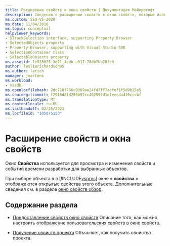```yaml
---
title: Расширение свойств и окна свойств | Документация Майкрософт
description: Сведения о расширении свойств в окно свойств, которые используются для просмотра и изменения свойств и событий времени разработки для выбранных объектов.
ms.custom: SEO-VS-2020
ms.date: 11/04/2016
ms.topic: conceptual
helpviewer_keywords:
- STrackSelection interface, supporting Property Browser
- SelectedObjects property
- Property Browser, supporting with Visual Studio SDK
- SelectionContainer class
- SelectableObjects property
ms.assetid: 1e925025-3d21-4cdb-a917-78db7bb78fe9
author: leslierichardson95
ms.author: lerich
manager: jmartens
ms.workload:
- vssdk
ms.openlocfilehash: 2dc718f766c9369ae24fd7ff7acfef1f5d9b25e5
ms.sourcegitcommit: f2916d8fd296b92cc402597d1d1eecda4f6cccbf
ms.translationtype: MT
ms.contentlocale: ru-RU
ms.lasthandoff: 03/25/2021
ms.locfileid: "105075150"
---
```

# <a name="extend-properties-and-the-property-window"></a>Расширение свойств и окна свойств
Окно **Свойства** используется для просмотра и изменения свойств и событий времени разработки для выбранных объектов.

 При выборе объекта в в [!INCLUDE[vsprvs](../code-quality/includes/vsprvs_md.md)] окне « **свойства** » отображаются открытые свойства этого объекта. Дополнительные сведения см. в разделе [окно свойств обзор](../extensibility/internals/properties-window-overview.md).

## <a name="in-this-section"></a>Содержание раздела
- [Предоставление свойств окно свойств](../extensibility/exposing-properties-to-the-properties-window.md) Описание того, как можно настроить отображение пользовательских свойств в окно свойств.

- [Получение свойств проекта](../extensibility/getting-project-properties.md) Объясняет, как получить свойства проекта.
